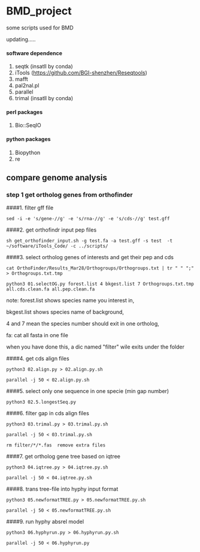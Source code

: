 # BMD_project
some scripts used for BMD

updating.....

#### software dependence
1. seqtk (insatll by conda)
2. iTools (https://github.com/BGI-shenzhen/Reseqtools)
3. mafft
4. pal2nal.pl
5. parallel
6. trimal (insatll by conda)
#### perl packages
1. Bio::SeqIO

#### python packages
1. Biopython
2. re

## compare genome analysis

### step 1 get ortholog genes from orthofinder
####1. filter gff file  

`sed -i -e 's/gene-//g' -e 's/rna-//g' -e 's/cds-//g' test.gff`

####2. get orthofindr input pep files 

`sh get_orthofinder_input.sh -g test.fa -a test.gff -s test  -t ~/software/iTools_Code/ -c ../scripts/`

####3. select ortholog genes of interests and get their pep and cds

```
cat OrthoFinder/Results_Mar28/Orthogroups/Orthogroups.txt | tr " " ";"  > Orthogroups.txt.tmp 

python3 01.selectOG.py forest.list 4 bkgest.list 7 Orthogroups.txt.tmp all.cds.clean.fa all.pep.clean.fa
```

note:  forest.list shows species name you interest in,

   bkgest.list shows species name of background,
       
   4 and 7 mean the species number should exit in one ortholog,
        
   fa: cat all fasta in one file

   when you have done this, a dic named "filter" wile exits under the folder

####4. get cds align files

```
python3 02.align.py > 02.align.py.sh

parallel -j 50 < 02.align.py.sh
```

####5. select only one sequence in one specie (min gap number)

```
python3 02.5.longestSeq.py
```

####6. filter gap in cds align files 

```
python3 03.trimal.py > 03.trimal.py.sh

parallel -j 50 < 03.trimal.py.sh

rm filter/*/*.fas  remove extra files 
```

####7. get ortholog gene tree based on iqtree

```
python3 04.iqtree.py > 04.iqtree.py.sh

parallel -j 50 < 04.iqtree.py.sh
```

####8. trans tree-file into hyphy input format

```
python3 05.newformatTREE.py > 05.newformatTREE.py.sh

parallel -j 50 < 05.newformatTREE.py.sh
```

####9. run hyphy absrel model

```
python3 06.hyphyrun.py > 06.hyphyrun.py.sh

parallel -j 50 < 06.hyphyrun.py
```
